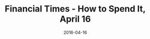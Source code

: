 ---
title: Financial Times - How to Spend It, April 16
date: 2016-04-16
summary_markdown: |
  Assael Abacus Collection featured in How To Spend It. Available at Neiman Marcus, Saks Fifth Avenue, and Select Retailers. ​​
featured_image: /uploads/2016-04-16.jpg
---